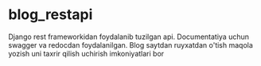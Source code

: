 # blog_restapi
Django rest frameworkidan foydalanib tuzilgan api. Documentatiya uchun swagger va redocdan foydalanilgan.
Blog saytdan ruyxatdan o'tish maqola yozish uni taxrir qilish uchirish imkoniyatlari bor
